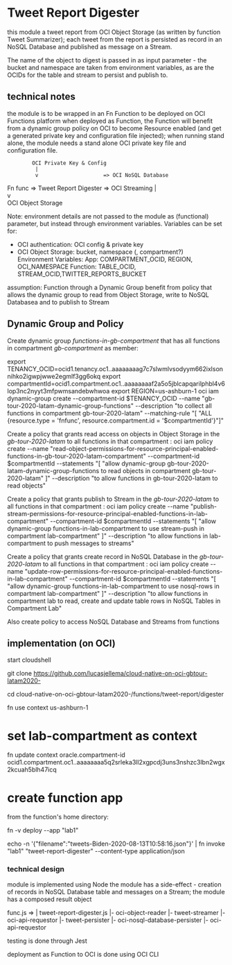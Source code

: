# Tweet Report Digester

this module a tweet report from OCI Object Storage (as written by function Tweet Summarizer); each tweet from the report is persisted as record in an NoSQL Database and published as message on a Stream.

The name of the object to digest is passed in as input parameter - the bucket and namespace are taken from environment variables, as are the OCIDs for the table and stream to persist and publish to.


## technical notes
the module is to be wrapped in an Fn Function to be deployed on OCI Functions platform
when deployed as Function, the Function will benefit from a dynamic group policy on OCI to become Resource enabled (and get a generated private key and configuration file injected); when running stand alone, the module needs a stand alone OCI private key file and configuration file.


            OCI Private Key & Config
             |  
             v                     => OCI NoSQL Database
Fn func =>  Tweet Report Digester  => OCI Streaming
             |           
             v           
      OCI Object Storage

Note: environment details are not passed to the module as (functional) parameter, but instead through environment variables. Variables can be set for:
- OCI authentication: OCI config & private key
- OCI Object Storage: bucket, namespace (, compartment?)      
 Environment Variables: 
 App: COMPARTMENT_OCID,  REGION, OCI_NAMESPACE 
 Function: TABLE_OCID, STREAM_OCID,TWITTER_REPORTS_BUCKET

assumption:
Function through a Dynamic Group benefit from policy that allows the dynamic group to read from Object Storage, write to NoSQL Databasea and to publish to Stream

## Dynamic Group and Policy 
Create dynamic group *functions-in-gb-compartment* that has all functions in compartment *gb-compartment* as member:

export TENANCY_OCID=ocid1.tenancy.oc1..aaaaaaaag7c7slwmlvsodyym662ixlsonnihko2igwpjwwe2egmlf3gg6okq
export compartmentId=ocid1.compartment.oc1..aaaaaaaaf2a5o5jblcapqarilphbl4v6lop3nc2nyyt3mfpwmsandebwhwoa
export REGION=us-ashburn-1
oci iam dynamic-group create --compartment-id $TENANCY_OCID --name "gb-tour-2020-latam-dynamic-group-functions" --description "to collect all functions in compartment gb-tour-2020-latam"  --matching-rule "[ \"ALL {resource.type = 'fnfunc', resource.compartment.id = '$compartmentId'}\"]" 

Create a policy that grants read access on objects in Object Storage in the *gb-tour-2020-latam* to all functions in that compartment :
oci iam policy create  --name "read-object-permissions-for-resource-principal-enabled-functions-in-gb-tour-2020-latam-compartment" --compartment-id $compartmentId  --statements "[ \"allow dynamic-group gb-tour-2020-latam-dynamic-group-functions to read objects in compartment gb-tour-2020-latam\" ]" --description "to allow functions in gb-tour-2020-latam to read objects"

Create a policy that grants publish to Stream in the *gb-tour-2020-latam* to all functions in that compartment :
oci iam policy create  --name "publish-stream-permissions-for-resource-principal-enabled-functions-in-lab-compartment" --compartment-id $compartmentId  --statements "[ \"allow dynamic-group functions-in-lab-compartment to use stream-push  in compartment lab-compartment\" ]" --description "to allow functions in lab-compartment to push messages to streams"

Create a policy that grants create record in NoSQL Database in the *gb-tour-2020-latam* to all functions in that compartment :
oci iam policy create  --name "update-row-permissions-for-resource-principal-enabled-functions-in-lab-compartment" --compartment-id $compartmentId  --statements "[ \"allow dynamic-group functions-in-lab-compartment to use nosql-rows in compartment lab-compartment\" ]" --description "to allow functions in compartment lab to read, create and update table rows in NoSQL Tables in Compartment Lab"


Also create policy to access NoSQL Database and Streams from functions

## implementation (on OCI)

start cloudshell

git clone https://github.com/lucasjellema/cloud-native-on-oci-gbtour-latam2020-

cd cloud-native-on-oci-gbtour-latam2020-/functions/tweet-report/digester

fn use context us-ashburn-1

# set lab-compartment as context
fn update context oracle.compartment-id ocid1.compartment.oc1..aaaaaaaa5q2srleka3ll2xgpcdj3uns3nshzc3lbn2wgx2kcuah5blh47icq  


# create function  app
from the function's home directory:

fn -v deploy --app "lab1"

echo -n '{"filename":"tweets-Biden-2020-08-13T10:58:16.json"}' | fn invoke "lab1" "tweet-report-digester" --content-type application/json

### technical design

module is implemented using Node
the module has a side-effect - creation of records in NoSQL Database table and messages on a Stream; the module has a composed result object

func.js => 
|
tweet-report-digester.js 
|- oci-object-reader 
|- tweet-streamer 
   |- oci-api-requestor
|- tweet-persister
   |- oci-nosql-database-persister
      |- oci-api-requestor   

testing is done through Jest

deployment as Function to OCI is done using OCI CLI


